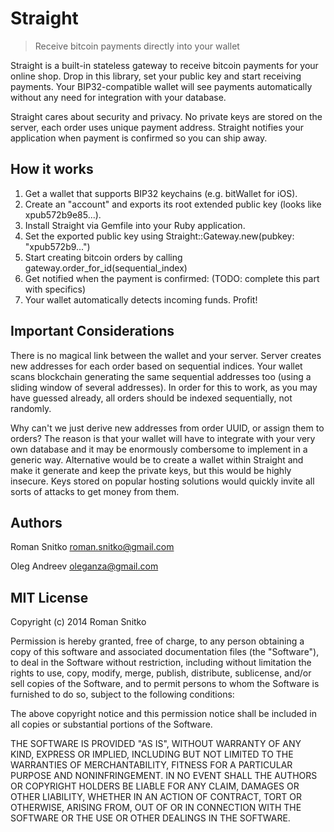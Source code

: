 

Straight
========

> Receive bitcoin payments directly into your wallet

Straight is a built-in stateless gateway to receive bitcoin payments for 
your online shop. Drop in this library, set your public key and start receiving payments.
Your BIP32-compatible wallet will see payments automatically without any need for integration
with your database.

Straight cares about security and privacy. No private keys are stored on the server,
each order uses unique payment address. Straight notifies your application when payment is 
confirmed so you can ship away.

How it works
------------

1. Get a wallet that supports BIP32 keychains (e.g. bitWallet for iOS). 
2. Create an "account" and exports its root extended public key (looks like xpub572b9e85...).
3. Install Straight via Gemfile into your Ruby application.
4. Set the exported public key using Straight::Gateway.new(pubkey: "xpub572b9...")
5. Start creating bitcoin orders by calling gateway.order\_for\_id(sequential\_index)
6. Get notified when the payment is confirmed: (TODO: complete this part with specifics)
7. Your wallet automatically detects incoming funds. Profit!

Important Considerations
------------------------

There is no magical link between the wallet and your server. Server creates new addresses for each order based on sequential indices. 
Your wallet scans blockchain generating the same sequential addresses too (using a sliding window of several addresses).
In order for this to work, as you may have guessed already, all orders should be indexed sequentially, not randomly.

Why can't we just derive new addresses from order UUID, or assign them to orders? The reason is that your wallet will have to integrate with 
your very own database and it may be enormously combersome to implement in a generic way. Alternative would be to create a wallet within Straight 
and make it generate and keep the private keys, but this would be highly insecure. Keys stored on popular hosting solutions would quickly invite 
all sorts of attacks to get money from them.

Authors
------

Roman Snitko <roman.snitko@gmail.com>

Oleg Andreev <oleganza@gmail.com>


MIT License
-----------

Copyright (c) 2014 Roman Snitko

Permission is hereby granted, free of charge, to any person obtaining
a copy of this software and associated documentation files (the
"Software"), to deal in the Software without restriction, including
without limitation the rights to use, copy, modify, merge, publish,
distribute, sublicense, and/or sell copies of the Software, and to
permit persons to whom the Software is furnished to do so, subject to
the following conditions:

The above copyright notice and this permission notice shall be
included in all copies or substantial portions of the Software.

THE SOFTWARE IS PROVIDED "AS IS", WITHOUT WARRANTY OF ANY KIND,
EXPRESS OR IMPLIED, INCLUDING BUT NOT LIMITED TO THE WARRANTIES OF
MERCHANTABILITY, FITNESS FOR A PARTICULAR PURPOSE AND
NONINFRINGEMENT. IN NO EVENT SHALL THE AUTHORS OR COPYRIGHT HOLDERS BE
LIABLE FOR ANY CLAIM, DAMAGES OR OTHER LIABILITY, WHETHER IN AN ACTION
OF CONTRACT, TORT OR OTHERWISE, ARISING FROM, OUT OF OR IN CONNECTION
WITH THE SOFTWARE OR THE USE OR OTHER DEALINGS IN THE SOFTWARE.





